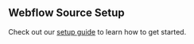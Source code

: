 ## Webflow Source Setup

Check out our [setup guide](https://docs.buildable.dev/) to learn how to get started.